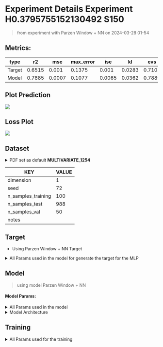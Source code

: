 # Experiment Details Experiment  H0.3795755152130492 S150
> from experiment with Parzen Window + NN
> on 2024-03-28 01-54
## Metrics:
                                                                   
| type   | r2     | mse    | max_error | ise    | kl     | evs    |
|--------|--------|--------|-----------|--------|--------|--------|
| Target | 0.6515 | 0.001  | 0.1375    | 0.001  | 0.0283 | 0.7103 |
| Model  | 0.7885 | 0.0007 | 0.1077    | 0.0065 | 0.0362 | 0.7889 |
                                                                   
## Plot Prediction

<img src="/Users/duccio/Documents/GitHub/Gaussian-Mixture-Neural-Network/script/utils/../../result/Parzen Window + NN/cf9aa0 Experiment  
H0.3795755152130492 S150/pdf_cf9aa0.png">

## Loss Plot

<img src="/Users/duccio/Documents/GitHub/Gaussian-Mixture-Neural-Network/script/utils/../../result/Parzen Window + NN/cf9aa0 Experiment  
H0.3795755152130492 S150/loss_cf9aa0.png">

## Dataset

<details><summary>PDF set as default <b>MULTIVARIATE_1254</b></summary>

#### Dimension 1
                                      
| type        | rate | weight |      |
|-------------|------|--------|------|
| exponential | 1    | 0.2    |      |
| logistic    | 4    | 0.8    | 0.25 |
| logistic    | 5.5  | 0.7    | 0.3  |
| exponential | -1   | 0.25   | -10  |
                                      
</details>
                              
| KEY                | VALUE |
|--------------------|-------|
| dimension          | 1     |
| seed               | 72    |
| n_samples_training | 100   |
| n_samples_test     | 988   |
| n_samples_val      | 50    |
| notes              |       |
                              
## Target
- Using Parzen Window + NN Target
<details><summary>All Params used in the model for generate the target for the MLP </summary>

                            
| KEY | VALUE              |
|-----|--------------------|
| h   | 0.3795755152130492 |
                            
</details>

## Model
> using model Parzen Window + NN
#### Model Params:
<details><summary>All Params used in the model </summary>

                                                                              
| KEY             | VALUE                                                    |
|-----------------|----------------------------------------------------------|
| dropout         | 0.0                                                      |
| hidden_layer    | [(56, Tanh()), (60, ReLU()), (28, ReLU()), (58, Tanh())] |
| last_activation | None                                                     |
                                                                              
</details>

<details><summary>Model Architecture </summary>

LitModularNN(
  (neural_netowrk_modular): NeuralNetworkModular(
    (dropout): Dropout(p=0.0, inplace=False)
    (output_layer): Linear(in_features=58, out_features=1, bias=True)
    (layers): ModuleList(
      (0): Linear(in_features=1, out_features=56, bias=True)
      (1): Linear(in_features=56, out_features=60, bias=True)
      (2): Linear(in_features=60, out_features=28, bias=True)
      (3): Linear(in_features=28, out_features=58, bias=True)
    )
    (activation): ModuleList(
      (0): Tanh()
      (1-2): 2 x ReLU()
      (3): Tanh()
    )
  )
)
</details>

## Training
<details><summary>All Params used for the training </summary>

                               
| KEY           | VALUE       |
|---------------|-------------|
| epochs        | 100         |
| batch_size    | 2           |
| loss_type     | huber_loss  |
| optimizer     | Adam        |
| learning_rate | 0.000438031 |
                               
</details>

